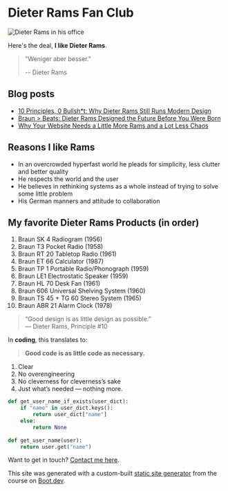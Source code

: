 # Dieter Rams Fan Club

![Dieter Rams in his office](/images/dieter-rams-portrait.png)

Here's the deal, **I like Dieter Rams**.

> "Weniger aber besser."
>
> -- Dieter Rams

## Blog posts

- [10 Principles, 0 Bullsh*t: Why Dieter Rams Still Runs Modern Design](/blog/glorfindel)
- [Braun > Beats: Dieter Rams Designed the Future Before You Were Born](/blog/tom)
- [Why Your Website Needs a Little More Rams and a Lot Less Chaos](/blog/majesty)

## Reasons I like Rams

- In an overcrowded hyperfast world he pleads for simplicity, less clutter and better quality
- He respects the world and the user
- He believes in rethinking systems as a whole instead of trying to solve some little problem
- His German manners and attitude to collaboration

## My favorite Dieter Rams Products (in order)

1. Braun SK 4 Radiogram (1956)  
2. Braun T3 Pocket Radio (1958)  
3. Braun RT 20 Tabletop Radio (1961)  
4. Braun ET 66 Calculator (1987)  
5. Braun TP 1 Portable Radio/Phonograph (1959)  
6. Braun LE1 Electrostatic Speaker (1959)  
7. Braun HL 70 Desk Fan (1961)  
8. Braun 606 Universal Shelving System (1960)  
9. Braun TS 45 + TG 60 Stereo System (1965)  
10. Braun ABR 21 Alarm Clock (1978)

> “Good design is as little design as possible.”  
> — Dieter Rams, Principle #10

In **coding**, this translates to:

> **Good code is as little code as necessary.**

1. Clear
2. No overengineering
3. No cleverness for cleverness’s sake
4. Just what’s needed — nothing more.

```python
def get_user_name_if_exists(user_dict):
    if "name" in user_dict.keys():
        return user_dict["name"]
    else:
        return None
    
def get_user_name(user):
    return user.get("name")
```

Want to get in touch? [Contact me here](/contact).

This site was generated with a custom-built [static site generator](https://www.boot.dev/courses/build-static-site-generator-python) from the course on [Boot.dev](https://www.boot.dev).